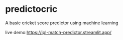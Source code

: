 # predictocric
A basic cricket score predictor using machine learning

live demo:https://ipl-match-predictor.streamlit.app/

